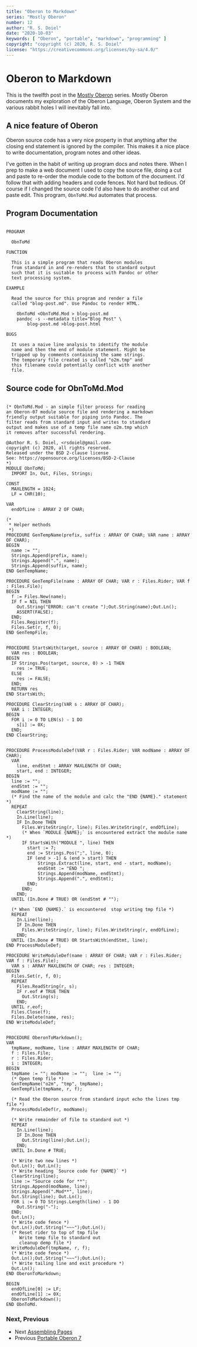 ```yaml
---
title: "Oberon to Markdown"
series: "Mostly Oberon"
number: 12
author: "R. S. Doiel"
date: "2020-10-03"
keywords: [ "Oberon", "portable", "markdown", "programming" ]
copyright: "copyright (c) 2020, R. S. Doiel"
license: "https://creativecommons.org/licenses/by-sa/4.0/"
---
```



Oberon to Markdown
==================

This is the twelfth post in the [Mostly Oberon](https://rsdoiel.github.io/blog/2020/04/11/Mostly-Oberon.html) series. Mostly Oberon documents my exploration of the Oberon Language, Oberon System and the various rabbit holes I will inevitably fall into.

A nice feature of Oberon
------------------------

Oberon source code has a very nice property in that anything
after the closing end statement is ignored by the compiler.
This makes it a nice place to write documentation, program
notes and other ideas.

I've gotten in the habit of writing up program docs and
notes there. When I prep to make a web document I used to
copy the source file, doing a cut and paste to re-order
the module code to the bottom of the document. I'd follow
that with adding headers and code fences. Not hard but
tedious. Of course if I changed the source code I'd also
have to do another cut and paste edit. This program,
`ObnToMd.Mod` automates that process.

Program Documentation
---------------------

~~~~~~~~~~~~~~~~~~~~~~~~~~~~~~~~~~~~~~~~~~~~~~~~~~~~~~~~

PROGRAM

  ObnToMd

FUNCTION

  This is a simple program that reads Oberon modules
  from standard in and re-renders that to standard output
  such that it is suitable to process with Pandoc or other
  text processing system.

EXAMPLE

  Read the source for this program and render a file
  called "blog-post.md". Use Pandoc to render HTML.

    ObnToMd <ObnToMd.Mod > blog-post.md
    pandoc -s --metadata title="Blog Post" \
        blog-post.md >blog-post.html

BUGS

  It uses a naive line analysis to identify the module
  name and then the end of module statement. Might be
  tripped up by comments containing the same strings.
  The temporary file created is called "o2m.tmp" and
  this filename could potentially conflict with another
  file.

~~~~~~~~~~~~~~~~~~~~~~~~~~~~~~~~~~~~~~~~~~~~~~~~~~~~~~~~~




Source code for **ObnToMd.Mod**
-------------------------------

~~~

(* ObnToMd.Mod - an simple filter process for reading
an Oberon-07 module source file and rendering a markdown
friendly output suitable for piping into Pandoc. The
filter reads from standard input and writes to standard
output and makes use of a temp file name o2m.tmp which
it removes after successful rendering.

@Author R. S. Doiel, <rsdoiel@gmail.com>
copyright (c) 2020, all rights reserved.
Released under the BSD 2-clause license
See: https://opensource.org/licenses/BSD-2-Clause
*)
MODULE ObnToMd;
  IMPORT In, Out, Files, Strings;

CONST
  MAXLENGTH = 1024;
  LF = CHR(10);

VAR
  endOfLine : ARRAY 2 OF CHAR;

(*
 * Helper methods
 *)
PROCEDURE GenTempName(prefix, suffix : ARRAY OF CHAR; VAR name : ARRAY OF CHAR);
BEGIN
  name := "";
  Strings.Append(prefix, name);
  Strings.Append(".", name);
  Strings.Append(suffix, name);
END GenTempName;

PROCEDURE GenTempFile(name : ARRAY OF CHAR; VAR r : Files.Rider; VAR f : Files.File);
BEGIN
  f := Files.New(name);
  IF f = NIL THEN
    Out.String("ERROR: can't create ");Out.String(name);Out.Ln();
    ASSERT(FALSE);
  END;
  Files.Register(f);
  Files.Set(r, f, 0);
END GenTempFile;


PROCEDURE StartsWith(target, source : ARRAY OF CHAR) : BOOLEAN;
  VAR res : BOOLEAN;
BEGIN
  IF Strings.Pos(target, source, 0) > -1 THEN
    res := TRUE;
  ELSE
    res := FALSE;
  END;
  RETURN res
END StartsWith;

PROCEDURE ClearString(VAR s : ARRAY OF CHAR);
  VAR i : INTEGER;
BEGIN
  FOR i := 0 TO LEN(s) - 1 DO
    s[i] := 0X;
  END;
END ClearString;


PROCEDURE ProcessModuleDef(VAR r : Files.Rider; VAR modName : ARRAY OF CHAR);
  VAR
    line, endStmt : ARRAY MAXLENGTH OF CHAR;
    start, end : INTEGER;
BEGIN
  line := "";
  endStmt := "";
  modName := "";
  (* Find the name of the module and calc the "END {NAME}." statement *)
  REPEAT
    ClearString(line);
    In.Line(line);
    IF In.Done THEN
      Files.WriteString(r, line); Files.WriteString(r, endOfLine);
      (* When `MODULE {NAME};` is encountered extract the module name *)
      IF StartsWith("MODULE ", line) THEN
        start := 7;
        end := Strings.Pos(";", line, 0);
        IF (end > -1) & (end > start) THEN
            Strings.Extract(line, start, end - start, modName);
            endStmt := "END ";
            Strings.Append(modName, endStmt);
            Strings.Append(".", endStmt);
        END;
      END;
    END;
  UNTIL (In.Done # TRUE) OR (endStmt # "");

  (* When `END {NAME}.` is encountered  stop writing tmp file *)
  REPEAT
    In.Line(line);
    IF In.Done THEN
      Files.WriteString(r, line); Files.WriteString(r, endOfLine);
    END;
  UNTIL (In.Done # TRUE) OR StartsWith(endStmt, line);
END ProcessModuleDef;

PROCEDURE WriteModuleDef(name : ARRAY OF CHAR; VAR r : Files.Rider; VAR f : Files.File);
  VAR s : ARRAY MAXLENGTH OF CHAR; res : INTEGER;
BEGIN
  Files.Set(r, f, 0);
  REPEAT
    Files.ReadString(r, s);
    IF r.eof # TRUE THEN
      Out.String(s);
    END;
  UNTIL r.eof;
  Files.Close(f);
  Files.Delete(name, res);
END WriteModuleDef;


PROCEDURE OberonToMarkdown();
VAR
  tmpName, modName, line : ARRAY MAXLENGTH OF CHAR;
  f : Files.File;
  r : Files.Rider;
  i : INTEGER;
BEGIN
  tmpName := ""; modName := "";  line := "";
  (* Open temp file *)
  GenTempName("o2m", "tmp", tmpName);
  GenTempFile(tmpName, r, f);

  (* Read the Oberon source from standard input echo the lines tmp file *)
  ProcessModuleDef(r, modName);

  (* Write remainder of file to standard out *)
  REPEAT
    In.Line(line);
    IF In.Done THEN
      Out.String(line);Out.Ln();
    END;
  UNTIL In.Done # TRUE;

  (* Write two new lines *)
  Out.Ln(); Out.Ln();
  (* Write heading `Source code for {NAME}` *)
  ClearString(line);
  line := "Source code for **";
  Strings.Append(modName, line);
  Strings.Append(".Mod**", line);
  Out.String(line); Out.Ln();
  FOR i := 0 TO Strings.Length(line) - 1 DO
    Out.String("-");
  END;
  Out.Ln();
  (* Write code fence *)
  Out.Ln();Out.String("~~~");Out.Ln();
  (* Reset rider to top of tmp file
     Write temp file to standard out
     cleanup demp file *)
  WriteModuleDef(tmpName, r, f);
  (* Write code fence *)
  Out.Ln();Out.String("~~~");Out.Ln();
  (* Write tailing line and exit procedure *)
  Out.Ln();
END OberonToMarkdown;

BEGIN
  endOfLine[0] := LF;
  endOfLine[1] := 0X;
  OberonToMarkdown();
END ObnToMd.

~~~

### Next, Previous

+ Next [Assembling Pages](../../10/19/Assemble-pages.html)
+ Previous [Portable Oberon 7](../../08/15/Portable-Oberon-07.html)
